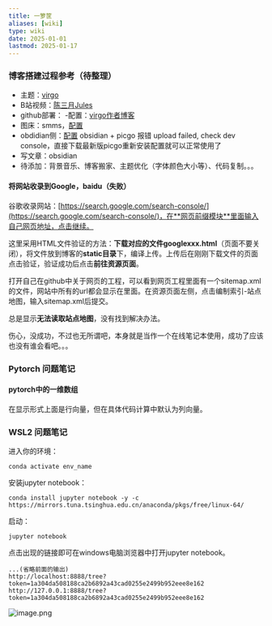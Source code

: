 ```yaml
---
title: 一箩筐
aliases: [wiki]
type: wiki
date: 2025-01-01
lastmod: 2025-01-17
---
```


### 博客搭建过程参考（待整理）
- 主题：[virgo](https://github.com/loveminimal/hugo-theme-virgo)
- B站视频：[陈三月Jules](https://www.bilibili.com/video/BV1H5CiYHEQR?spm_id_from=333.788.recommend_more_video.1&vd_source=15a167d09b9cba40e860bfcd6533b202)
- github部署：
 -配置：[virgo作者博客](https://aituyaa.com/%E5%A6%82%E4%BD%95%E4%BD%BF%E7%94%A8-hugo-theme-virgo-%E4%B8%BB%E9%A2%98/)
- 图床：smms，[配置](https://blog.csdn.net/m0_56311797/article/details/134598968)
- obdidian侧：[配置](https://blog.csdn.net/gitblog_00893/article/details/141238667)
obsidian + picgo 报错 upload failed, check dev console，直接下载最新版picgo重新安装配置就可以正常使用了
- 写文章：obsidian
- 待添加：背景音乐、博客搬家、主题优化（字体颜色大小等）、代码复制。。。

#### 将网站收录到Google，baidu（失败）
谷歌收录网站：[https://search.google.com/search-console/](https://search.google.com/search-console/)，在**网页前缀模块**里面输入自己网页地址，点击继续。

这里采用HTML文件验证的方法：**下载对应的文件googlexxx.html**（页面不要关闭），将文件放到博客的**static目录**下，编译上传。上传后在刚刚下载文件的页面点击验证，验证成功后点击**前往资源页面**。

打开自己在github中关于网页的工程，可以看到网页工程里面有一个sitemap.xml的文件，网站中所有的url都会显示在里面。在资源页面左侧，点击编制索引-站点地图，输入sitemap.xml后提交。

总是显示**无法读取站点地图**，没有找到解决办法。

伤心，没成功，不过也无所谓吧，本身就是当作一个在线笔记本使用，成功了应该也没有谁会看吧。。。

### Pytorch 问题笔记
#### pytorch中的一维数组
在显示形式上面是行向量，但在具体代码计算中默认为列向量。


### WSL2 问题笔记
进入你的环境：

```
conda activate env_name
```

安装jupyter notebook：

```
conda install jupyter notebook -y -c https://mirrors.tuna.tsinghua.edu.cn/anaconda/pkgs/free/linux-64/
```
启动：

```
jupyter notebook
```
点击出现的链接即可在windows电脑浏览器中打开jupyter notebook。

```
...(省略前面的输出)
http://localhost:8888/tree?token=1a304da508188ca2b6892a43cad0255e2499b952eee8e162
http://127.0.0.1:8888/tree?token=1a304da508188ca2b6892a43cad0255e2499b952eee8e162
```

![image.png](https://s2.loli.net/2025/01/24/UHkzQDxIwWBZ5vb.png)
